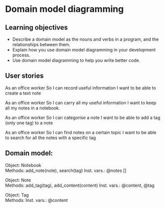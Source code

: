 # Domain model diagramming

## Learning objectives

* Describe a domain model as the nouns and verbs in a program, and the relationships between them.
* Explain how you use domain model diagramming in your development process.
* Use domain model diagramming to help you write better code.

## User stories

As an office worker
So I can record useful information
I want to be able to create a text note

As an office worker
So I can carry all my useful information
I want to keep all my notes in a notebook.

As an office worker
So I can categorise a note
I want to be able to add a tag (only one tag) to a note

As an office worker
So I can find notes on a certain topic
I want to be able to search for all the notes with a specific tag


## Domain model: 

Object: Notebook   
Methods: add_note(note), search(tag)
Inst. vars.: @notes []

Object: Note  
Methods: add_tag(tag), add_content(content)
Inst. vars.: @content, @tag

Object: Tag  
Methods: 
Inst. vars.: @content